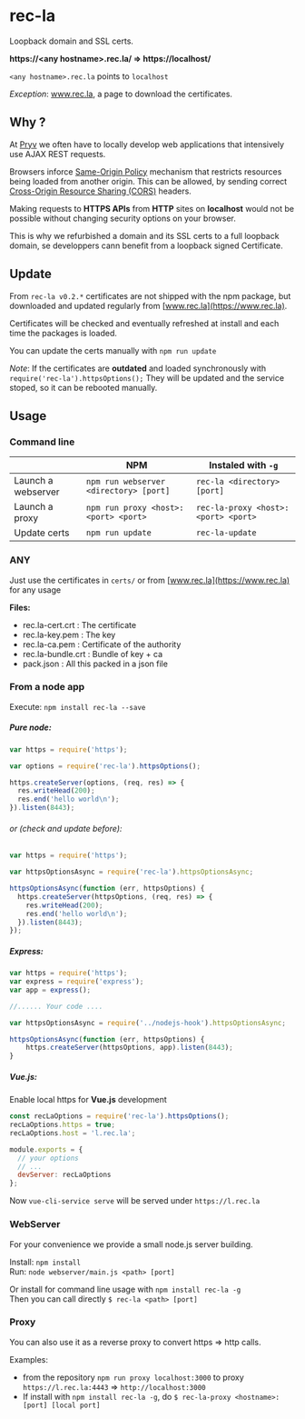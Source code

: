 # rec-la

Loopback domain and SSL certs. 

**https://\<any hostname>.rec.la/ => https://localhost/**

`<any hostname>.rec.la` points to `localhost`

*Exception*: www.rec.la, a page to download the certificates. 

## Why ?

At [Pryv](http://pryv.com) we often have to locally develop web applications that intensively use AJAX REST requests.

Browsers inforce [Same-Origin Policy](https://developer.mozilla.org/en-US/docs/Web/Security/Same-origin_policy) mechanism that restricts resources being loaded from another origin. This can be allowed, by sending correct [Cross-Origin Resource Sharing (CORS)](https://developer.mozilla.org/en-US/docs/Web/HTTP/CORS) headers. 

Making requests to **HTTPS APIs** from **HTTP** sites on **localhost** would not be possible without changing security options on your browser.   

This is why we refurbished a domain and its SSL certs to a full loopback domain, se developpers cann benefit from a loopback signed Certificate.

## Update

From  `rec-la v0.2.*` certificates are not shipped with the npm package, but downloaded and updated regularly from [www.rec.la](https://www.rec.la).

Certificates will be checked and eventually refreshed at install and each time the packages is loaded. 

You can update the certs manually with `npm run update`

*Note*: If the certificates are **outdated** and loaded synchronously with  `require('rec-la').httpsOptions();` They will be updated and the service stoped, so it can be rebooted manually.

## Usage

### Command line

|                    | NPM                                    | Instaled with `-g`                  |
| ------------------ | -------------------------------------- | ----------------------------------- |
| Launch a webserver | `npm run webserver <directory> [port]` | `rec-la <directory> [port]`         |
| Launch a proxy     | `npm run proxy <host>:<port> <port>`   | `rec-la-proxy <host>:<port> <port>` |
| Update certs       | `npm run update`                       | `rec-la-update`                     |

### ANY

Just use the certificates in `certs/` or from [www.rec.la](https://www.rec.la) for any usage

**Files:** 

- rec.la-cert.crt : The certificate
- rec.la-key.pem : The key
- rec.la-ca.pem : Certificate of the authority
- rec.la-bundle.crt : Bundle of key + ca
- pack.json : All this packed in a json file 

### From a node app

Execute:
`npm install rec-la --save`

##### Pure node:

```javascript  
var https = require('https');

var options = require('rec-la').httpsOptions();

https.createServer(options, (req, res) => {
  res.writeHead(200);
  res.end('hello world\n');
}).listen(8443);
```

###### or (check and update before):

```javascript  
var https = require('https');

var httpsOptionsAsync = require('rec-la').httpsOptionsAsync;

httpsOptionsAsync(function (err, httpsOptions) {
  https.createServer(httpsOptions, (req, res) => {
    res.writeHead(200);
    res.end('hello world\n');
  }).listen(8443);
});
```



##### Express:

```javascript
var https = require('https');
var express = require('express');
var app = express();

//...... Your code ....

var httpsOptionsAsync = require('../nodejs-hook').httpsOptionsAsync;

httpsOptionsAsync(function (err, httpsOptions) {
	https.createServer(httpsOptions, app).listen(8443);
}

```

##### Vue.js:

Enable local https for **Vue.js** development

```javascript
const recLaOptions = require('rec-la').httpsOptions();
recLaOptions.https = true;
recLaOptions.host = 'l.rec.la';

module.exports = {
  // your options
  // ...
  devServer: recLaOptions
};
```

Now `vue-cli-service serve` will be served under `https://l.rec.la`

### WebServer

For your convenience we provide a small node.js server building.

Install: `npm install`  
Run: `node webserver/main.js <path> [port]`

Or install for command line usage with `npm install rec-la -g`  
Then you can call directly `$ rec-la <path> [port]`

### Proxy 

You can also use it as a reverse proxy to convert https => http calls. 

Examples: 
  - from the repository `npm run proxy localhost:3000` to proxy `https://l.rec.la:4443` => `http://localhost:3000`
  - If install with `npm install rec-la -g`, do `$ rec-la-proxy <hostname>:[port] [local port]`

